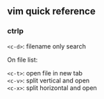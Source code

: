 ## vim quick reference

### ctrlp

`<c-d>`: filename only search  

On file list:

`<c-t>`: open file in new tab  
`<c-v>`: split vertical and open  
`<c-x>`: split horizontal and open
